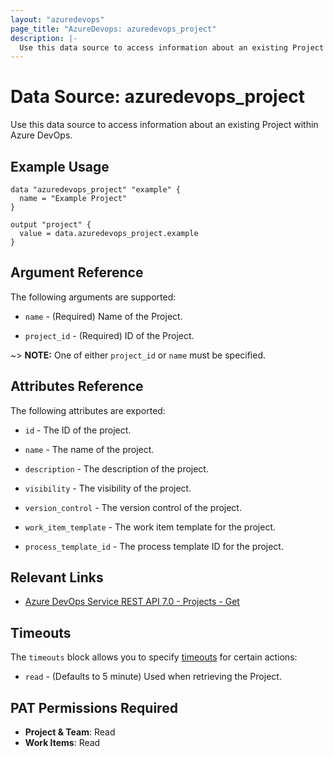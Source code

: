 ```yaml
---
layout: "azuredevops"
page_title: "AzureDevops: azuredevops_project"
description: |-
  Use this data source to access information about an existing Project within Azure DevOps.
---
```


# Data Source: azuredevops_project

Use this data source to access information about an existing Project within Azure DevOps.

## Example Usage

```hcl
data "azuredevops_project" "example" {
  name = "Example Project"
}

output "project" {
  value = data.azuredevops_project.example
}
```

## Argument Reference

The following arguments are supported:

* `name` - (Required) Name of the Project.

* `project_id` - (Required) ID of the Project.

~> **NOTE:** One of either `project_id` or `name` must be specified.

## Attributes Reference

The following attributes are exported:

* `id` - The ID of the project.

* `name` - The name of the project.

* `description` - The description of the project.

* `visibility` - The visibility of the project.

* `version_control` - The version control of the project.

* `work_item_template` - The work item template for the project.

* `process_template_id` - The process template ID for the project.

## Relevant Links

- [Azure DevOps Service REST API 7.0 - Projects - Get](https://docs.microsoft.com/en-us/rest/api/azure/devops/core/projects/get?view=azure-devops-rest-7.0)

## Timeouts

The `timeouts` block allows you to specify [timeouts](https://developer.hashicorp.com/terraform/language/resources/syntax#operation-timeouts) for certain actions:

* `read` - (Defaults to 5 minute) Used when retrieving the Project.

## PAT Permissions Required

- **Project & Team**: Read
- **Work Items**: Read
